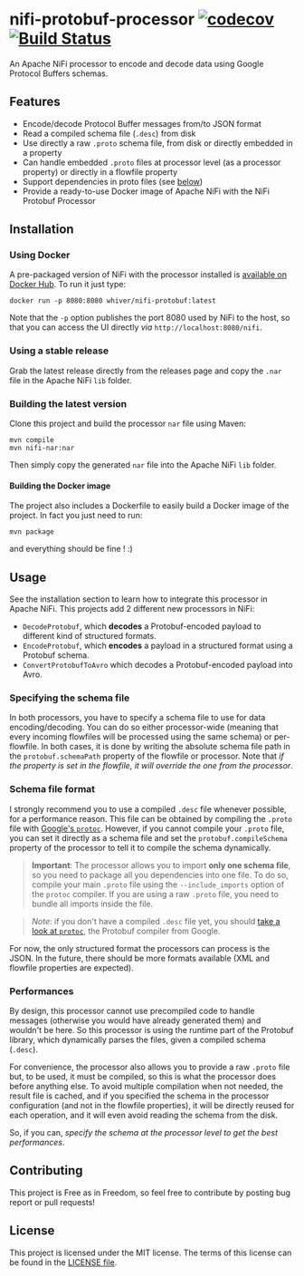 # nifi-protobuf-processor [![codecov](https://codecov.io/gh/whiver/nifi-protobuf-processor/branch/develop/graph/badge.svg)](https://codecov.io/gh/whiver/nifi-protobuf-processor) [![Build Status](https://travis-ci.org/whiver/nifi-protobuf-processor.svg?branch=develop)](https://travis-ci.org/whiver/nifi-protobuf-processor)
An Apache NiFi processor to encode and decode data using Google Protocol Buffers schemas.

## Features

- Encode/decode Protocol Buffer messages from/to JSON format
- Read a compiled schema file (`.desc`) from disk
- Use directly a raw `.proto` schema file, from disk or directly embedded in a property
- Can handle embedded `.proto` files at processor level (as a processor property) or directly in a flowfile property
- Support dependencies in proto files (see [below](#usage))
- Provide a ready-to-use Docker image of Apache NiFi with the NiFi Protobuf Processor

## Installation

### Using Docker
A pre-packaged version of NiFi with the processor installed is
[available on Docker Hub](https://hub.docker.com/r/whiver/nifi-protobuf/). To run it just type:

    docker run -p 8080:8080 whiver/nifi-protobuf:latest

Note that the `-p` option publishes the port 8080 used by NiFi to the host, so that you can access the UI directly *via*
`http://localhost:8080/nifi`.

### Using a stable release
Grab the latest release directly from the releases page and copy the `.nar` file in the Apache NiFi `lib` folder.

### Building the latest version
Clone this project and build the processor `nar` file using Maven:

    mvn compile
    mvn nifi-nar:nar
    
Then simply copy the generated `nar` file into the Apache NiFi `lib` folder.

#### Building the Docker image

The project also includes a Dockerfile to easily build a Docker image of the project. In fact you just need to run:

    mvn package
    
and everything should be fine ! :)

## Usage

See the installation section to learn how to integrate this processor in Apache NiFi.
This projects add 2 different new processors in NiFi:

- `DecodeProtobuf`, which **decodes** a Protobuf-encoded payload to different kind of structured formats.
- `EncodeProtobuf`, which **encodes** a payload in a structured format using a Protobuf schema.
- `ConvertProtobufToAvro` which decodes a Protobuf-encoded payload into Avro.

### Specifying the schema file
In both processors, you have to specify a schema file to use for data encoding/decoding. You can do so either
processor-wide (meaning that every incoming flowfiles will be processed using the same schema) or per-flowfile. In both
cases, it is done by writing the absolute schema file path in the `protobuf.schemaPath` property of the flowfile or
processor. Note that *if the property is set in the flowfile, it will override the one from the processor*.

### Schema file format
I strongly recommend you to use a compiled `.desc` file whenever possible, for a performance reason. This file can be
obtained by compiling the `.proto` file with [Google's `protoc`](https://github.com/google/protobuf/releases).
However, if you cannot compile your `.proto` file, you can set it directly as a schema file and set the
`protobuf.compileSchema` property of the processor to tell it to compile the schema dynamically.

> **Important**: The processor allows you to import **only one schema file**, so you need to package all you dependencies
> into one file. To do so, compile your main `.proto` file using the `--include_imports` option of the `protoc` compiler.
> If you are using a raw `.proto` file, you need to bundle all imports inside the file.

> *Note*: if you don't have a compiled `.desc` file yet, you should
> [take a look at `protoc`](https://github.com/google/protobuf/releases), the Protobuf compiler from Google. 

For now, the only structured format the processors can process is the JSON. In the future, there should be more formats
available (XML and flowfile properties are expected).

### Performances

By design, this processor cannot use precompiled code to handle messages (otherwise you would have already generated them)
and wouldn't be here. So this processor is using the runtime part of the Protobuf library, which dynamically parses the files,
given a compiled schema (`.desc`).

For convenience, the processor also allows you to provide a raw `.proto` file but, to be used, it must be compiled, so this
is what the processor does before anything else. To avoid multiple compilation when not needed, the result file is cached,
and if you specified the schema in the processor configuration (and not in the flowfile properties), it will be directly
reused for each operation, and it will even avoid reading the schema from the disk.

So, if you can, *specify the schema at the processor level to get the best performances*.

## Contributing

This project is Free as in Freedom, so feel free to contribute by posting bug report or pull requests!

## License

This project is licensed under the MIT license. The terms of this license can be found in the [LICENSE file](LICENSE).
